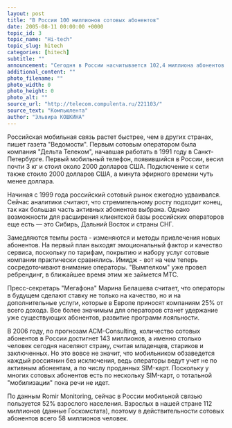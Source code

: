 ```yaml
---
layout: post
title: "В России 100 миллионов сотовых абонентов"
date: 2005-08-11 00:00:00 +0000
topic_id: 3
topic_name: "Hi-tech"
topic_slug: hitech
categories: [hitech]
subtitle: ""
announcement: "Сегодня в России насчитывается 102,4 миллиона абонентов сотовой связи, совсем скоро это число сравняется с количеством граждан РФ. Согласно данным исследовательской компании ACM-Consulting, российские сотовые операторы подключили в июле 4,8 млн. новых абонентов. Отношение количества абонентов к численности населения выросло до 70%. В Москве проникновение услуг сотовой связи достигло 121% (20,6 млн. абонентов), в Санкт-Петербурге -105% (6,7 млн. абонентов). МТС обслуживает в России 35,7 млн. человек, \"Вымпелком\" &mdash; 35,3 млн. пользователей, а \"Мегафон\" &mdash; 19,1 млн. абонентов."
additional_content: ""
photo_filename: ""
photo_width: 0
photo_height: 0
photo_alt: ""
source_url: "http://telecom.compulenta.ru/221103/"
source_text: "Компьюлента"
author: "Эльвира КОШКИНА"
---
```

Российская мобильная связь растет быстрее, чем в других странах, пишет газета "Ведомости". Первым сотовым оператором была компания "Дельта Телеком", начавшая работать в 1991 году в Санкт-Петербурге. Первый мобильный телефон, появившийся в России, весил почти 3 кг и стоил около 2000 долларов США. Подключение к сети также стоило 2000 долларов США, а минута эфирного времени чуть менее доллара.

Начиная с 1999 года российский сотовый рынок ежегодно удваивался. Сейчас аналитики считают, что стремительному росту подходит конец, так как большая часть активных абонентов выбрана. Однако возможности для расширения клиентской базы российских операторов еще есть &mdash; это Сибирь, Дальний Восток и страны СНГ.

Замедляются темпы роста - изменяются и методы привлечения новых абонентов. На первый план выходят эмоциональный фактор и качество сервиса, поскольку по тарифам, покрытию и набору услуг сотовые компании практически сравнялись. Имидж - вот на чем теперь сосредоточивают внимание операторы. "Вымпелком" уже провел ребрендинг, в ближайшее время этим же займется МТС.

Пресс-секретарь "Мегафона" Марина Белашева считает, что операторы в будущем сделают ставку не только на качество, но и на дополнительные услуги, которые в Европе приносят компаниям 25% от всего дохода. Все более значимым для операторов станет удержание уже существующих абонентов, развитие программ лояльности.

В 2006 году, по прогнозам ACM-Consulting, количество сотовых абонентов в России достигнет 143 миллионов, а именно столько человек сегодня населяют страну, считая младенцев, стариков и заключенных. Но это вовсе не значит, что мобильником обзаведется каждый россиянин без исключения, ведь операторы ведут учет не по активным абонентам, а по числу проданных SIM-карт. Поскольку у многих сотовых абонентов есть по нескольку SIM-карт, о тотальной "мобилизации" пока речи не идет.

По данным Romir Monitoring, сейчас в России мобильной связью пользуется 52% взрослого населения. Взрослых в нашей стране 112 миллионов (данные Госкомстата), поэтому в действительности сотовых абонентов всего 58 миллионов человек.
